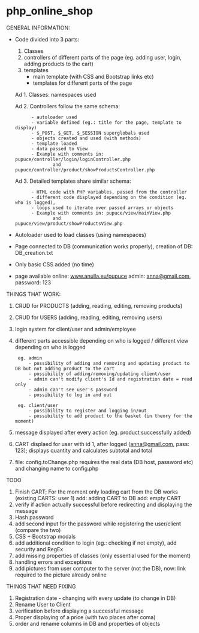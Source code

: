 # php_online_shop   

GENERAL INFORMATION:

* Code divided into 3 parts:

    1. Classes
    2. controllers of different parts of the page (eg. adding user, login, adding products to the cart)
    3. templates
        - main template (with CSS and Bootstrap links etc)
        - templates for different parts of the page
    
    Ad 1. Classes: namespaces used
        
    Ad 2. Controllers follow the same schema:
        
            - autoloader used
            - variable defined (eg.: title for the page, template to display)
            - $_POST, $_GET, $_SESSION superglobals used
            - objects created and used (with methods)
            - template loaded
            - data passed to View
            - Example with comments in: pupuce/controller/login/loginController.php
                    and                 pupuce/controller/product/showProductsController.php
                    
    Ad 3. Detailed templates share similar schema:
        
            - HTML code with PHP variables, passed from the controller
            - different code displayed depending on the condition (eg. who is logged),
            - loops used to iterate over passed arrays or objects
            - Example with comments in: pupuce/view/mainView.php
                    and                 pupuce/view/product/showProductsView.php

* Autoloader used to load classes (using namespaces)
* Page connected to DB (communication works properly), creation of DB: DB_creation.txt
* Only basic CSS added (no time)
* page available online: www.anulla.eu/pupuce
    admin: anna@gmail.com, password: 123

THINGS THAT WORK:
1. CRUD for PRODUCTS (adding, reading, editing, removing products)
2. CRUD for USERS (adding, reading, editing, removing users)
3. login system for client/user and admin/employee
3. different parts accessible depending on who is logged / different view depending on who is logged

        eg. admin
            - possibility of adding and removing and updating product to DB but not adding product to the cart
            - possibility of adding/removing/updating client/user
            - admin can't modify client's Id and registration date = read only
            - admin can't see user's password
            - possibility to log in and out

        eg. client/user
            - possibility to register and logging in/out
            - possibility to add product to the basket (in theory for the moment)
            
4. message displayed after every action (eg. product successfully added)
5. CART displaed for user with id 1, after logged (anna@gmail.com, pass: 123);
    displays quantity and calculates subtotal and total
6. file: config.toChange.php requires the real data (DB host, password etc) and changing name to config.php

TODO
1. Finish CART;
    For the moment only loading cart from the DB works (existing CARTS: user 1)
    add: adding CART to DB
    add: empty CART
2. verify if action actually successful before redirecting and displaying the message
3. Hash password
4. add second input for the password while registering the user/client (compare the two)
5. CSS + Bootstrap modals
6. add additional condition to login (eg.: checking if not empty), add security and RegEx
7. add missing properties of classes (only essential used for the moment)
8. handling errors and exceptions
9. add pictures from user computer to the server (not the DB), now: link required to the picture already online


THINGS THAT NEED FIXING
1. Registration date - changing with every update (to change in DB)
2. Rename User to Client
3. verification before displaying a successful message
4. Proper displaying of a price (with two places after coma)
5. order and rename columns in DB and properties of objects
